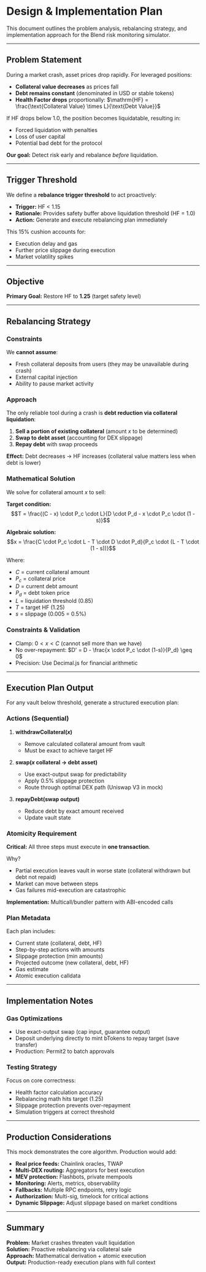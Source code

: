 # Design & Implementation Plan

This document outlines the problem analysis, rebalancing strategy, and implementation approach for the Blend risk monitoring simulator.

---

## Problem Statement

During a market crash, asset prices drop rapidly. For leveraged positions:

- **Collateral value decreases** as prices fall
- **Debt remains constant** (denominated in USD or stable tokens)
- **Health Factor drops** proportionally: $\mathrm{HF} = \frac{\text{Collateral Value} \times L}{\text{Debt Value}}$

If HF drops below 1.0, the position becomes liquidatable, resulting in:
- Forced liquidation with penalties
- Loss of user capital
- Potential bad debt for the protocol

**Our goal:** Detect risk early and rebalance *before* liquidation.

---

## Trigger Threshold

We define a **rebalance trigger threshold** to act proactively:

- **Trigger:** HF < 1.15
- **Rationale:** Provides safety buffer above liquidation threshold (HF = 1.0)
- **Action:** Generate and execute rebalancing plan immediately

This 15% cushion accounts for:
- Execution delay and gas
- Further price slippage during execution
- Market volatility spikes

---

## Objective

**Primary Goal:** Restore HF to **1.25** (target safety level)

---

## Rebalancing Strategy

### Constraints

We **cannot assume**:
- Fresh collateral deposits from users (they may be unavailable during crash)
- External capital injection
- Ability to pause market activity

### Approach

The only reliable tool during a crash is **debt reduction via collateral liquidation**:

1. **Sell a portion of existing collateral** (amount $x$ to be determined)
2. **Swap to debt asset** (accounting for DEX slippage)
3. **Repay debt** with swap proceeds

**Effect:** Debt decreases → HF increases (collateral value matters less when debt is lower)

### Mathematical Solution

We solve for collateral amount $x$ to sell:

**Target condition:**
$$T = \frac{(C - x) \cdot P_c \cdot L}{D \cdot P_d - x \cdot P_c \cdot (1 - s)}$$

**Algebraic solution:**
$$x = \frac{C \cdot P_c \cdot L - T \cdot D \cdot P_d}{P_c \cdot (L - T \cdot (1 - s))}$$

Where:
- $C$ = current collateral amount
- $P_c$ = collateral price
- $D$ = current debt amount
- $P_d$ = debt token price
- $L$ = liquidation threshold (0.85)
- $T$ = target HF (1.25)
- $s$ = slippage (0.005 = 0.5%)

### Constraints & Validation

- Clamp: $0 < x < C$ (cannot sell more than we have)
- No over-repayment: $D' = D - \frac{x \cdot P_c \cdot (1-s)}{P_d} \geq 0$
- Precision: Use Decimal.js for financial arithmetic

---

## Execution Plan Output

For any vault below threshold, generate a structured execution plan:

### Actions (Sequential)

1. **withdrawCollateral($x$)**
   - Remove calculated collateral amount from vault
   - Must be exact to achieve target HF

2. **swap($x$ collateral → debt asset)**
   - Use exact-output swap for predictability
   - Apply 0.5% slippage protection
   - Route through optimal DEX path (Uniswap V3 in mock)

3. **repayDebt(swap output)**
   - Reduce debt by exact amount received
   - Update vault state

### Atomicity Requirement

**Critical:** All three steps must execute in **one transaction**.

Why?
- Partial execution leaves vault in worse state (collateral withdrawn but debt not repaid)
- Market can move between steps
- Gas failures mid-execution are catastrophic

**Implementation:** Multicall/bundler pattern with ABI-encoded calls

### Plan Metadata

Each plan includes:
- Current state (collateral, debt, HF)
- Step-by-step actions with amounts
- Slippage protection (min amounts)
- Projected outcome (new collateral, debt, HF)
- Gas estimate
- Atomic execution calldata

---

## Implementation Notes

### Gas Optimizations

- Use exact-output swap (cap input, guarantee output)
- Deposit underlying directly to mint bTokens to repay target (save transfer)
- Production: Permit2 to batch approvals

### Testing Strategy

Focus on core correctness:
- Health factor calculation accuracy
- Rebalancing math hits target (1.25)
- Slippage protection prevents over-repayment
- Simulation triggers at correct threshold

---

## Production Considerations

This mock demonstrates the core algorithm. Production would add:

- **Real price feeds:** Chainlink oracles, TWAP
- **Multi-DEX routing:** Aggregators for best execution
- **MEV protection:** Flashbots, private mempools
- **Monitoring:** Alerts, metrics, observability
- **Fallbacks:** Multiple RPC endpoints, retry logic
- **Authorization:** Multi-sig, timelock for critical actions
- **Dynamic Slippage:** Adjust slippage based on market conditions

---

## Summary

**Problem:** Market crashes threaten vault liquidation  
**Solution:** Proactive rebalancing via collateral sale  
**Approach:** Mathematical derivation + atomic execution  
**Output:** Production-ready execution plans with full context  
